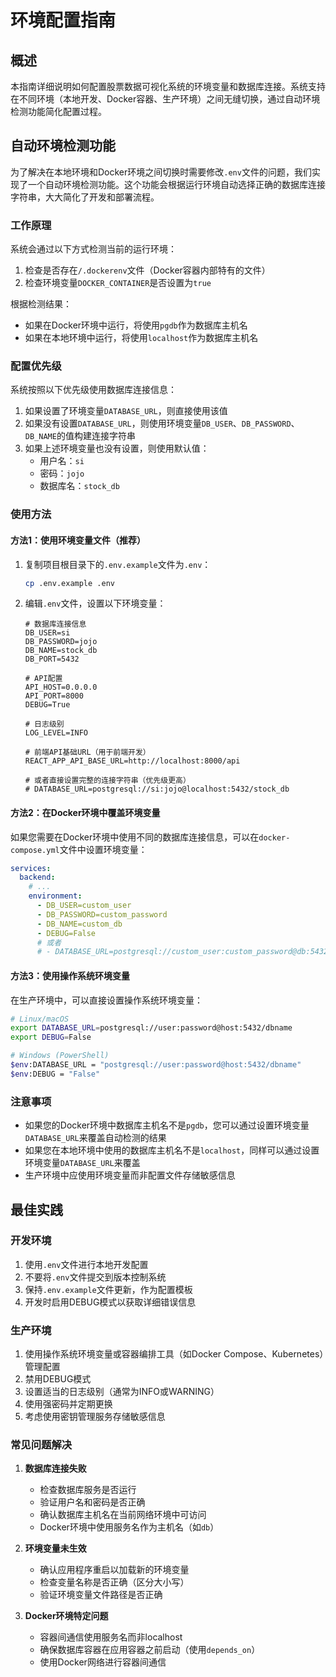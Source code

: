 # 环境配置指南

## 概述

本指南详细说明如何配置股票数据可视化系统的环境变量和数据库连接。系统支持在不同环境（本地开发、Docker容器、生产环境）之间无缝切换，通过自动环境检测功能简化配置过程。

## 自动环境检测功能

为了解决在本地环境和Docker环境之间切换时需要修改`.env`文件的问题，我们实现了一个自动环境检测功能。这个功能会根据运行环境自动选择正确的数据库连接字符串，大大简化了开发和部署流程。

### 工作原理

系统会通过以下方式检测当前的运行环境：

1. 检查是否存在`/.dockerenv`文件（Docker容器内部特有的文件）
2. 检查环境变量`DOCKER_CONTAINER`是否设置为`true`

根据检测结果：
- 如果在Docker环境中运行，将使用`pgdb`作为数据库主机名
- 如果在本地环境中运行，将使用`localhost`作为数据库主机名

### 配置优先级

系统按照以下优先级使用数据库连接信息：

1. 如果设置了环境变量`DATABASE_URL`，则直接使用该值
2. 如果没有设置`DATABASE_URL`，则使用环境变量`DB_USER`、`DB_PASSWORD`、`DB_NAME`的值构建连接字符串
3. 如果上述环境变量也没有设置，则使用默认值：
   - 用户名：`si`
   - 密码：`jojo`
   - 数据库名：`stock_db`

### 使用方法

#### 方法1：使用环境变量文件（推荐）

1. 复制项目根目录下的`.env.example`文件为`.env`：
   ```bash
   cp .env.example .env
   ```

2. 编辑`.env`文件，设置以下环境变量：
   ```env
   # 数据库连接信息
   DB_USER=si
   DB_PASSWORD=jojo
   DB_NAME=stock_db
   DB_PORT=5432
   
   # API配置
   API_HOST=0.0.0.0
   API_PORT=8000
   DEBUG=True
   
   # 日志级别
   LOG_LEVEL=INFO
   
   # 前端API基础URL（用于前端开发）
   REACT_APP_API_BASE_URL=http://localhost:8000/api
   
   # 或者直接设置完整的连接字符串（优先级更高）
   # DATABASE_URL=postgresql://si:jojo@localhost:5432/stock_db
   ```

#### 方法2：在Docker环境中覆盖环境变量

如果您需要在Docker环境中使用不同的数据库连接信息，可以在`docker-compose.yml`文件中设置环境变量：

```yaml
services:
  backend:
    # ...
    environment:
      - DB_USER=custom_user
      - DB_PASSWORD=custom_password
      - DB_NAME=custom_db
      - DEBUG=False
      # 或者
      # - DATABASE_URL=postgresql://custom_user:custom_password@db:5432/custom_db
```

#### 方法3：使用操作系统环境变量

在生产环境中，可以直接设置操作系统环境变量：

```bash
# Linux/macOS
export DATABASE_URL=postgresql://user:password@host:5432/dbname
export DEBUG=False

# Windows (PowerShell)
$env:DATABASE_URL = "postgresql://user:password@host:5432/dbname"
$env:DEBUG = "False"
```

### 注意事项

- 如果您的Docker环境中数据库主机名不是`pgdb`，您可以通过设置环境变量`DATABASE_URL`来覆盖自动检测的结果
- 如果您在本地环境中使用的数据库主机名不是`localhost`，同样可以通过设置环境变量`DATABASE_URL`来覆盖
- 生产环境中应使用环境变量而非配置文件存储敏感信息

## 最佳实践

### 开发环境

1. 使用`.env`文件进行本地开发配置
2. 不要将`.env`文件提交到版本控制系统
3. 保持`.env.example`文件更新，作为配置模板
4. 开发时启用DEBUG模式以获取详细错误信息

### 生产环境

1. 使用操作系统环境变量或容器编排工具（如Docker Compose、Kubernetes）管理配置
2. 禁用DEBUG模式
3. 设置适当的日志级别（通常为INFO或WARNING）
4. 使用强密码并定期更换
5. 考虑使用密钥管理服务存储敏感信息

### 常见问题解决

1. **数据库连接失败**
   - 检查数据库服务是否运行
   - 验证用户名和密码是否正确
   - 确认数据库主机名在当前网络环境中可访问
   - Docker环境中使用服务名作为主机名（如`db`）

2. **环境变量未生效**
   - 确认应用程序重启以加载新的环境变量
   - 检查变量名称是否正确（区分大小写）
   - 验证环境变量文件路径是否正确

3. **Docker环境特定问题**
   - 容器间通信使用服务名而非localhost
   - 确保数据库容器在应用容器之前启动（使用`depends_on`）
   - 使用Docker网络进行容器间通信
